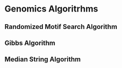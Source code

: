 # Genomics Algoritrhms
## Randomized Motif Search Algorithm
## Gibbs Algorithm
## Median String Algorithm
